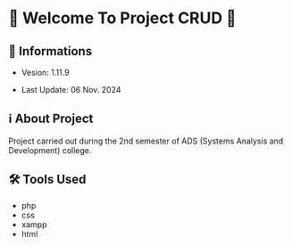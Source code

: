 # 🎉 Welcome To Project CRUD 🚀 

## 📢 Informations

- Vesion: 1.11.9

- Last Update: 06 Nov. 2024

## ℹ️ About Project

Project carried out during the 2nd semester of ADS (Systems Analysis and Development) college.

## 🛠️ Tools Used

- php
- css
- xampp
- html
